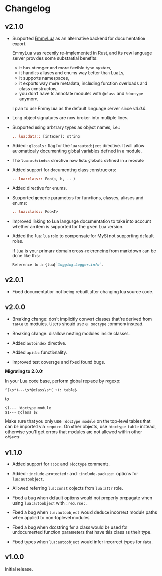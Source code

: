 # Changelog

## v2.1.0

- Supported [EmmyLua] as an alternative backend for documentation export.

  EmmyLua was recently re-implemented in Rust, and its new language server
  provides some substantial benefits:

  - it has stronger and more flexible type system,
  - it handles aliases and enums way better than LuaLs,
  - it supports namespaces,
  - it exports way more metadata, including function overloads and class constructors,
  - you don't have to annotate modules with `@class` and `!doctype` anymore.

  I plan to use EmmyLua as the default language server since *v3.0.0*.

- Long object signatures are now broken into multiple lines.

- Supported using arbitrary types as object names, i.e.:

  ```rst
  .. lua:data:: [integer]: string
  ```

- Added `:globals:` flag for the `lua:autoobject` directive. It will allow
  automatically documenting global variables defined in a module.

- The `lua:autoindex` directive now lists globals defined in a module.

- Added support for documenting class constructors:

  ```rst
  .. lua:class:: Foo(a, b, ...)
  ```

- Added directive for enums.

- Supported generic parameters for functions, classes, aliases and enums:

  ```rst
  .. lua:class:: Foo<T>
  ```

- Improved linking to Lua language documentation to take into account
  whether an item is supported for the given Lua version.

- Added the `lua:lua` role to compensate for MySt not supporting default roles.

  If Lua is your primary domain cross-referencing from markdown can be done like this:

  ```md
  Reference to a {lua}`logging.Logger.info`.
  ```

[EmmyLua]: https://github.com/EmmyLuaLs/emmylua-analyzer-rust/

## v2.0.1

- Fixed documentation not being rebuilt after changing lua source code.

## v2.0.0

- Breaking change: don't implicitly convert classes that're derived from `table`
  to modules. Users should use a `!doctype` comment instead.

- Breaking change: disallow nesting modules inside classes.

- Added `autoindex` directive.

- Added `apidoc` functionality.

- Improved test coverage and fixed found bugs.

**Migrating to 2.0.0:**

In your Lua code base, perform global replace by regexp:

```
^(\s*)---\s*@class\s*(.+): table$
```

to

```
$1--- !doctype module
$1--- @class $2
```

Make sure that you only use `!doctype module` on the top-level
tables that can be imported via `require`. On other objects,
use `!doctype table` instead, otherwise you'll get errors that modules are not allowed within other objects.

## v1.1.0

- Added support for `!doc` and `!doctype` comments.

- Added `:include-protected:` and `:include-package:` options for `lua:autoobject`.

- Allowed referring `lua:const` objects from `lua:attr` role.

- Fixed a bug when default options would not properly propagate
  when using `lua:autoobject` with `:recurse:`.

- Fixed a bug when `lua:autoobject` would deduce incorrect module paths
  when applied to non-toplevel modules.

- Fixed a bug when docstring for a class would be used for undocumented function
  parameters that have this class as their type.

- Fixed types when `lua:autoobject` would infer incorrect types for `data`.

## v1.0.0

Initial release.

